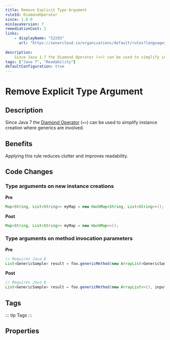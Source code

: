 ```yaml
---
title: Remove Explicit Type Argument
ruleId: DiamondOperator
since: 1.0.0
minJavaVersion: 7
remediationCost: 1
links:
    - displayName: "S2293"
      url: "https://sonarcloud.io/organizations/default/rules?languages=java&open=java%3AS2293&q=S2293"
    
description:
    Since Java 1.7 the Diamond Operator (<>) can be used to simplify instance creation where generics are involved.
tags: ["Java 7", "Readability"]
defaultConfiguration: true
---
```


# Remove Explicit Type Argument

## Description

Since Java 7 the [Diamond Operator](https://docs.oracle.com/javase/7/docs/technotes/guides/language/type-inference-generic-instance-creation.html) (`<>`) can be used to simplify instance creation where generics are involved.

## Benefits

Applying this rule reduces clutter and improves readability.


## Code Changes

### Type arguments on new instance creations
__Pre__
```java
Map<String, List<String>> myMap = new HashMap<String, List<String>>();
```

__Post__
```java
Map<String, List<String>> myMap = new HashMap<>();
```

### Type arguments on method invocation parameters
__Pre__
```java
// Requires Java 8
List<GenericSample> result = foo.genericMethod(new ArrayList<GenericSample>(), input);
```

__Post__
```java
// Requires Java 8
List<GenericSample> result = foo.genericMethod(new ArrayList<>(), input);
```

<VersionNotice />


## Tags

::: tip Tags
<TagLinks />
:::

## Properties

<RuleProperties />
